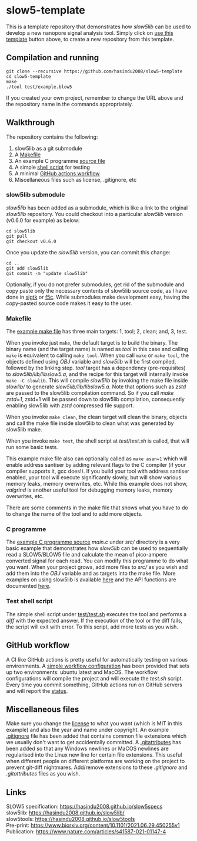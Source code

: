 # slow5-template

This is a template repository that demonstrates how *slow5lib* can be used to develop a new nanopore signal analysis tool. Simply click on [use this template](https://github.com/hasindu2008/slow5-template/generate) button above, to create a new repository from this template.

## Compilation and running

```
git clone --recursive https://github.com/hasindu2008/slow5-template
cd slow5-template
make
./tool test/example.blow5
```
If you created your own project, remember to change the URL above and the repository name in the commands appropriately.

## Walkthrough

The repository contains the following:
1. slow5lib as a git submodule
1. A [Makefile](Makefile)
2. An example C programme [source file](src/main.c)
3. A simple [shell script](test/test.sh) for testing
4. A minimal [GitHub actions workflow](.github/workflows/c-cpp.yml)
5. Miscellaneous files such as license, .gitignore, etc

### slow5lib submodule

*slow5lib* has been added as a submodule, which is like a link to the original *slow5lib* repository. You could checkout into a particular *slow5lib* version (v0.6.0 for example) as below:

```
cd slow5lib
git pull
git checkout v0.6.0
```

Once you update the *slow5lib* version, you can commit this change:

```
cd ..
git add slow5lib
git commit -m "update slow5lib"
```

Optionally, if you do not prefer submodules, get rid of the submodule and copy paste only the necessary contents of slow5lib source code, as I have done in [sigtk](https://github.com/hasindu2008/sigtk/tree/main/slow5lib) or [f5c](https://github.com/hasindu2008/f5c/tree/master/slow5lib). While submodules make development easy, having the copy-pasted source code makes it easy to the user.

### Makefile

The [example make file](Makefile) has three main targets: 1, tool; 2, clean; and, 3, test.

When you invoke just `make`, the default target is to build the binary. The binary name (and the target name) is named as *tool* in this case and calling `make` is equivalent to calling `make tool`. When you call `make` or `make tool`, the objects defined using *OBJ* variable and *slow5lib* will be first compiled, followed by the linking step. *tool* target has a dependency (pre-requisites) to *slow5lib/lib/libslow5.a*, and the recipe for this target  will internally invoke `make -C slowlib`. This will compile *slow5lib* by invoking the make file inside *slowlib/* to generate *slow5lib/lib/libslow5.a*.
Note that options such as *zstd* are passed to the slow5lib compilation command. So if you call *make zstd=1*, zstd=1 will be passed down to slow5lib compilation, consequently enabling slow5lib with *zstd* compressed file support.

When you invoke `make clean`, the clean target will clean the binary, objects and call the make file inside slow5lib to clean what was generated by slow5lib make.

When you invoke `make test`, the shell script at *test/test.sh* is called, that will run some basic tests.

This example make file also can optionally called as `make asan=1` which will enable address santiser by adding relevant flags to the C compiler (if your compiler supports it, gcc does!). If you build your tool with address santiser enabled, your tool will execute significantly slowly, but will show various memory leaks, memory overwrites, etc. While this example does not show, *valgrind* is another useful tool for debugging memory leaks, memory overwrites, etc.

There are some comments in the make file that shows what you have to do to change the name of the tool and to add more objects.

### C programme

The [example C programme source](src/main.c) *main.c* under *src/* directory is a very basic example that demonstrates how *slow5lib* can be used to sequentially read a SLOW5/BLOW5 file and calculate the mean of pico-ampere converted signal for each read. You can modify this programme to do what you want. When your project grows, add more files to *src/* as you wish  and add them into the *OBJ* variable and as targets into the make file. More examples on using slow5lib is available [here](https://github.com/hasindu2008/slow5lib/tree/master/examples) and the API functions are documented [here](https://hasindu2008.github.io/slow5lib/slow5_api/slow5.html).

### Test shell script

The simple shell script under [test/test.sh](test/test.sh) executes the tool and performs a *diff* with the expected answer. If the execution of the tool or the diff fails, the script will exit with error. To this script, add more tests as you wish.

## GitHub workflow

A CI like GitHub actions is pretty useful for automatically testing on various environments. A [simple workflow configuration]((.github/workflows/c-cpp.yml)) has been provided that sets up two environments: ubuntu latest and MacOS. The workflow configurations will compile the project and will execute the *test.sh* script. Every time you commit something, GitHub actions run on GitHub servers and will report the [status](actions/workflows/c-cpp.yml).

## Miscellaneous files

Make sure you change the [license](LICENSE) to what you want (which is MIT in this example) and also the year and name under copyright. An example [.gitignore](.gitignore) file has been added that contains common file extensions which we usually don't want to get accidentally committed. A [.gitattributes](.gitattributes) has been added so that any Windows newlines or MaCOS newlines are regularised into the Linux new line for certain file extensions. This useful when different people on different platforms are working on the project to prevent git-diff nightmares. Add/remove extensions to these *.gitignore* and *.gitattributes* files as you wish.

## Links

SLOW5 specification: https://hasindu2008.github.io/slow5specs<br/>
slow5lib: https://hasindu2008.github.io/slow5lib/<br/>
slow5tools: https://hasindu2008.github.io/slow5tools<br/>
Pre-print: https://www.biorxiv.org/content/10.1101/2021.06.29.450255v1<br/>
Publication: https://www.nature.com/articles/s41587-021-01147-4<br/>




